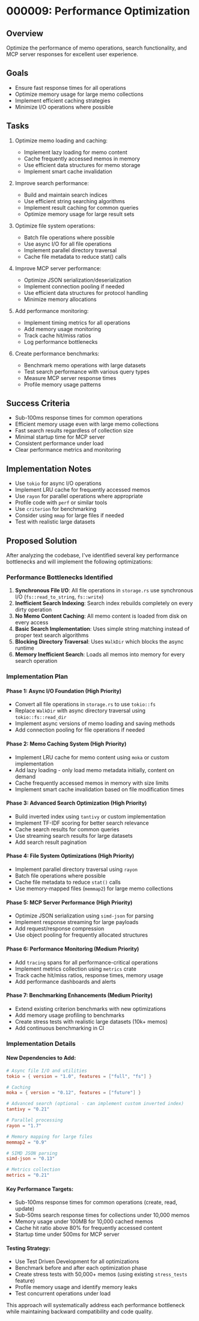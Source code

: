 # 000009: Performance Optimization

## Overview
Optimize the performance of memo operations, search functionality, and MCP server responses for excellent user experience.

## Goals
- Ensure fast response times for all operations
- Optimize memory usage for large memo collections
- Implement efficient caching strategies
- Minimize I/O operations where possible

## Tasks
1. Optimize memo loading and caching:
   - Implement lazy loading for memo content
   - Cache frequently accessed memos in memory
   - Use efficient data structures for memo storage
   - Implement smart cache invalidation

2. Improve search performance:
   - Build and maintain search indices
   - Use efficient string searching algorithms
   - Implement result caching for common queries
   - Optimize memory usage for large result sets

3. Optimize file system operations:
   - Batch file operations where possible
   - Use async I/O for all file operations
   - Implement parallel directory traversal
   - Cache file metadata to reduce stat() calls

4. Improve MCP server performance:
   - Optimize JSON serialization/deserialization
   - Implement connection pooling if needed
   - Use efficient data structures for protocol handling
   - Minimize memory allocations

5. Add performance monitoring:
   - Implement timing metrics for all operations
   - Add memory usage monitoring
   - Track cache hit/miss ratios
   - Log performance bottlenecks

6. Create performance benchmarks:
   - Benchmark memo operations with large datasets
   - Test search performance with various query types
   - Measure MCP server response times
   - Profile memory usage patterns

## Success Criteria
- Sub-100ms response times for common operations
- Efficient memory usage even with large memo collections
- Fast search results regardless of collection size
- Minimal startup time for MCP server
- Consistent performance under load
- Clear performance metrics and monitoring

## Implementation Notes
- Use `tokio` for async I/O operations
- Implement LRU cache for frequently accessed memos
- Use `rayon` for parallel operations where appropriate
- Profile code with `perf` or similar tools
- Use `criterion` for benchmarking
- Consider using `mmap` for large files if needed
- Test with realistic large datasets


## Proposed Solution

After analyzing the codebase, I've identified several key performance bottlenecks and will implement the following optimizations:

### Performance Bottlenecks Identified

1. **Synchronous File I/O**: All file operations in `storage.rs` use synchronous I/O (`fs::read_to_string`, `fs::write`)
2. **Inefficient Search Indexing**: Search index rebuilds completely on every dirty operation
3. **No Memo Content Caching**: All memo content is loaded from disk on every access
4. **Basic Search Implementation**: Uses simple string matching instead of proper text search algorithms
5. **Blocking Directory Traversal**: Uses `WalkDir` which blocks the async runtime
6. **Memory Inefficient Search**: Loads all memos into memory for every search operation

### Implementation Plan

#### Phase 1: Async I/O Foundation (High Priority)
- Convert all file operations in `storage.rs` to use `tokio::fs`
- Replace `WalkDir` with async directory traversal using `tokio::fs::read_dir`
- Implement async versions of memo loading and saving methods
- Add connection pooling for file operations if needed

#### Phase 2: Memo Caching System (High Priority)
- Implement LRU cache for memo content using `moka` or custom implementation
- Add lazy loading - only load memo metadata initially, content on demand
- Cache frequently accessed memos in memory with size limits
- Implement smart cache invalidation based on file modification times

#### Phase 3: Advanced Search Optimization (High Priority)
- Build inverted index using `tantivy` or custom implementation
- Implement TF-IDF scoring for better search relevance
- Cache search results for common queries
- Use streaming search results for large datasets
- Add search result pagination

#### Phase 4: File System Optimizations (High Priority)
- Implement parallel directory traversal using `rayon`
- Batch file operations where possible
- Cache file metadata to reduce `stat()` calls
- Use memory-mapped files (`memmap2`) for large memo collections

#### Phase 5: MCP Server Performance (High Priority)
- Optimize JSON serialization using `simd-json` for parsing
- Implement response streaming for large payloads
- Add request/response compression
- Use object pooling for frequently allocated structures

#### Phase 6: Performance Monitoring (Medium Priority)
- Add `tracing` spans for all performance-critical operations
- Implement metrics collection using `metrics` crate
- Track cache hit/miss ratios, response times, memory usage
- Add performance dashboards and alerts

#### Phase 7: Benchmarking Enhancements (Medium Priority)
- Extend existing criterion benchmarks with new optimizations
- Add memory usage profiling to benchmarks
- Create stress tests with realistic large datasets (10k+ memos)
- Add continuous benchmarking in CI

### Implementation Details

#### New Dependencies to Add:
```toml
# Async file I/O and utilities
tokio = { version = "1.0", features = ["full", "fs"] }

# Caching
moka = { version = "0.12", features = ["future"] }

# Advanced search (optional - can implement custom inverted index)
tantivy = "0.21"

# Parallel processing
rayon = "1.7"

# Memory mapping for large files
memmap2 = "0.9"

# SIMD JSON parsing
simd-json = "0.13"

# Metrics collection
metrics = "0.21"
```

#### Key Performance Targets:
- Sub-100ms response times for common operations (create, read, update)
- Sub-50ms search response times for collections under 10,000 memos
- Memory usage under 100MB for 10,000 cached memos
- Cache hit ratio above 80% for frequently accessed content
- Startup time under 500ms for MCP server

#### Testing Strategy:
- Use Test Driven Development for all optimizations
- Benchmark before and after each optimization phase
- Create stress tests with 50,000+ memos (using existing `stress_tests` feature)
- Profile memory usage and identify memory leaks
- Test concurrent operations under load

This approach will systematically address each performance bottleneck while maintaining backward compatibility and code quality.